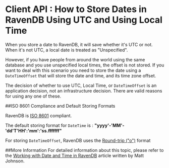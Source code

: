 # Client API : How to Store Dates in RavenDB Using UTC and Using Local Time

When you store a date to RavenDB, it will save whether it's UTC or not.  When it's not UTC, a local date is treated as "Unspecified".
  
However, if you have people from around the world using the same database and you use unspecified local times, the offset is not stored. If you want to deal with this scenario you need to store the date using a `DateTimeOffset` that will store the date and time, and its time zone offset.

The decision of whether to use UTC, Local Time, or `DateTimeOffset` is an application decision, not an infrastructure decision.  There are valid reasons for using any one of these.


##ISO 8601 Compliance and Default Storing Formats

RavenDB is [ISO 8601](https://www.iso.org/iso-8601-date-and-time-format.html) compliant.   

The default storing format for `DateTime` is :  **"yyyy'-'MM'-'dd'T'HH':'mm':'ss.fffffff"**

For storing `DateTimeOffset`, RavenDB uses the [Round-trip ("o")](https://docs.microsoft.com/en-us/dotnet/standard/base-types/standard-date-and-time-format-strings#Roundtrip) format

##More Information
For detailed information about this topic, please refer to the [Working with Date and Time in RavenDB](http://codeofmatt.com/2015/01/25/date-and-time-in-ravendb/) article written by Matt Johnson.
